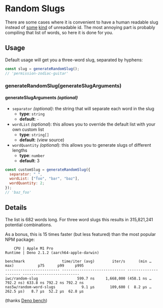 # Random Slugs

There are some cases where it is convenient to have a human readable slug instead of [some](https://en.wikipedia.org/wiki/Universally_unique_identifier) [kind](https://github.com/ulid/spec) of unreadable id. The most annoying part is probably compiling that list of words, so here it is done for you.

## Usage

Default usage will get you a three-word slug, separated by hyphens:

```js
const slug = generateRandomSlug();
// 'permission-zodiac-guitar'
```

### generateRandomSlug(generateSlugArguments)

#### generateSlugArguments _(optional)_

- `separator` _(optional)_: the string that will separate each word in the slug
  - **type**: `string`
  - **default**: `-`
- `wordList` _(optional_): this allows you to override the default list with your own custom list
  - **type**: `string[]`
  - **default**: (view source)
- `wordQuantity` _(optional_): this allows you to generate slugs of different lengths
  - **type**: `number`
  - **default**: 3

```js
const customSlug = generateRandomSlug({
  separator: "_",
  wordList: ["foo", "bar", "baz"],
  wordQuantity: 2;
});
// 'baz_foo'
```

## Details

The list is 682 words long. For three word slugs this results in 315,821,241 potential combinations.

As a bonus, this is 15 times faster (but less featured) than the most popular NPM package:

```
    CPU | Apple M1 Pro
Runtime | Deno 2.1.2 (aarch64-apple-darwin)

benchmark                 time/iter (avg)        iter/s      (min … max)           p75      p99     p995
------------------------- ----------------------------- --------------------- --------------------------
iwc/random-slug                  599.7 ns     1,668,000 (458.1 ns … 792.2 ns) 633.8 ns 792.2 ns 792.2 ns
nas5w/random-word-slugs            9.1 µs       109,600 (  8.2 µs … 262.5 µs)   8.7 µs  52.2 µs  62.8 µs
```

(thanks [Deno bench](https://docs.deno.com/runtime/reference/cli/bench/))

